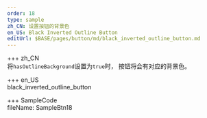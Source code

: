 ```yaml
---   
order: 18
type: sample  
zh_CN: 设置按钮的背景色
en_US: Black Inverted Outline Button
editUrl: $BASE/pages/button/md/black_inverted_outline_button.md
---      
```


+++ zh_CN   
将<Code>hasOutlineBackground</Code>设置为<Code>true</Code>时， 按钮将会有对应的背景色。
    
+++ en_US   
black_inverted_outline_button

+++ SampleCode  
fileName: SampleBtn18
